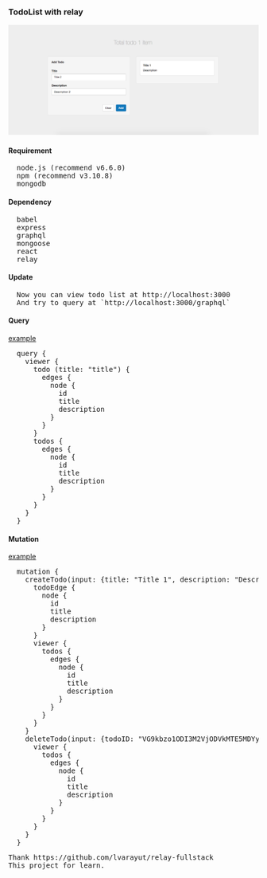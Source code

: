 <h3>TodoList with relay</h3>

<img src="./readme/Screen.png" />

<h4>Requirement</h4>
<pre>
  node.js (recommend v6.6.0)
  npm (recommend v3.10.8)
  mongodb
</pre>

<h4>Dependency</h4>
<pre>
  babel
  express
  graphql
  mongoose
  react
  relay
</pre>

<h4>Update</h4>
<pre>
  Now you can view todo list at http://localhost:3000
  And try to query at `http://localhost:3000/graphql`
</pre>

<h4>Query</h4>
<u>example</u>
<pre>
  query {
  	viewer {
      todo (title: "title") {
        edges {
          node {
            id
            title
            description
          }
        }
      }
      todos {
        edges {
          node {
            id
            title
            description
          }
        }
      }
    }
  }
</pre>

<h4>Mutation</h4>
<u>example</u>
<pre>
  mutation {
    createTodo(input: {title: "Title 1", description: "Description 1"}) {
      todoEdge {
        node {
          id
          title
          description
        }
      }
      viewer {
        todos {
          edges {
            node {
              id
              title
              description
            }
          }
        }
      }
    }
    deleteTodo(input: {todoID: "VG9kbzo1ODI3M2VjODVkMTE5MDYyZjdmNWQ1YjY="}) {
      viewer {
        todos {
          edges {
            node {
              id
              title
              description
            }
          }
        }
      }
    }
  }
</pre>

<pre>Thank https://github.com/lvarayut/relay-fullstack
This project for learn.</pre>
